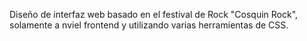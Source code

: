 Diseño de interfaz web basado en el festival de Rock "Cosquin Rock", solamente a nviel frontend y utilizando varias herramientas de CSS.
